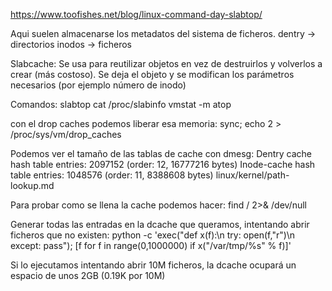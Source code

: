 https://www.toofishes.net/blog/linux-command-day-slabtop/

Aqui suelen almacenarse los metadatos del sistema de ficheros.
  dentry -> directorios
  inodos -> ficheros

Slabcache:
Se usa para reutilizar objetos en vez de destruirlos y volverlos a crear (más costoso).
Se deja el objeto y se modifican los parámetros necesarios (por ejemplo número de inodo)

Comandos:
slabtop
cat /proc/slabinfo
vmstat -m
atop


con el drop caches podemos liberar esa memoria:
sync; echo 2 > /proc/sys/vm/drop_caches

Podemos ver el tamaño de las tablas de cache con dmesg:
Dentry cache hash table entries: 2097152 (order: 12, 16777216 bytes)
Inode-cache hash table entries: 1048576 (order: 11, 8388608 bytes)
linux/kernel/path-lookup.md


Para probar como se llena la cache podemos hacer:
find / 2>& /dev/null

Generar todas las entradas en la dcache que queramos, intentando abrir ficheros que no existen:
python -c 'exec("def x(f):\n try: open(f,\"r\")\n except: pass"); [f for f in range(0,1000000) if x("/var/tmp/%s" % f)]'

Si lo ejecutamos intentando abrir 10M ficheros, la dcache ocupará un espacio de unos 2GB (0.19K por 10M)

